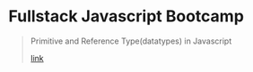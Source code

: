 # Fullstack Javascript Bootcamp

>Primitive and Reference Type(datatypes) in Javascript
> 
>[link](https://deepaknayak.hashnode.dev/primitive-and-reference-datatypes-in-javascript-with-examples)
